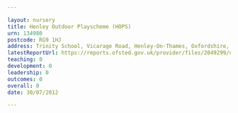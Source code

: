 ```yaml
---

layout: nursery
title: Henley Outdoor Playscheme (HOPS)
urn: 134980
postcode: RG9 1HJ
address: Trinity School, Vicarage Road, Henley-On-Thames, Oxfordshire, RG9 1HJ
latestReportUrl: https://reports.ofsted.gov.uk/provider/files/2049299/urn/134980.pdf
teaching: 0
development: 0
leadership: 0
outcomes: 0
overall: 0
date: 30/07/2012

---
```

